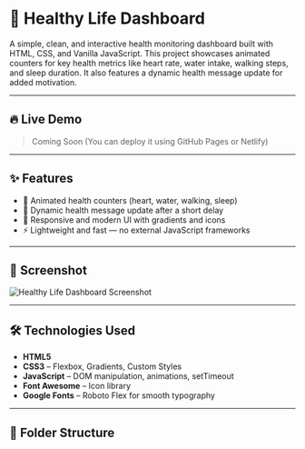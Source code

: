 # 🧠 Healthy Life Dashboard

A simple, clean, and interactive health monitoring dashboard built with HTML, CSS, and Vanilla JavaScript. This project showcases animated counters for key health metrics like heart rate, water intake, walking steps, and sleep duration. It also features a dynamic health message update for added motivation.

---

## 🔥 Live Demo

> Coming Soon (You can deploy it using GitHub Pages or Netlify)

---

## ✨ Features

- 🧮 Animated health counters (heart, water, walking, sleep)
- 💬 Dynamic health message update after a short delay
- 🎨 Responsive and modern UI with gradients and icons
- ⚡ Lightweight and fast — no external JavaScript frameworks

---

## 📸 Screenshot

![Healthy Life Dashboard Screenshot](screenshot.png) <!-- Optional: Add your own screenshot image -->

---

## 🛠️ Technologies Used

- **HTML5**
- **CSS3** – Flexbox, Gradients, Custom Styles
- **JavaScript** – DOM manipulation, animations, setTimeout
- **Font Awesome** – Icon library
- **Google Fonts** – Roboto Flex for smooth typography

---

## 📁 Folder Structure

